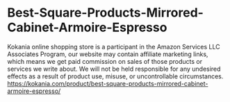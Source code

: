 # Best-Square-Products-Mirrored-Cabinet-Armoire-Espresso
 Kokania online shopping store is a participant in the Amazon Services LLC Associates Program, our website may contain affiliate marketing links, which means we get paid commission on sales of those products or services we write about. We will not be held responsible for any undesired effects as a result of product use, misuse, or uncontrollable circumstances. https://kokania.com/product/best-square-products-mirrored-cabinet-armoire-espresso/
